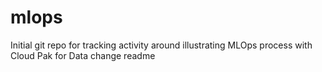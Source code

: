 # mlops
Initial git repo for tracking activity around illustrating MLOps process with Cloud Pak for Data
change readme
